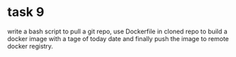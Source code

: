 # task 9
write a bash script to pull a git repo, use Dockerfile in cloned repo to build a docker image with a tage of today date and finally push the image to remote docker registry.
